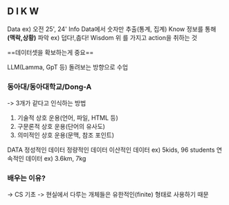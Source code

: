 ## D I K W
Data
	ex) 오전 25', 24'
Info
	 Data에서 숫자만 추출(통계, 집계)
Know
	 정보를 통해 **(맥락,상황)** 파악
	 ex) 덥다!,춥다!
Wisdom
	 위 를 가지고 action을 취하는 것

==데이터셋을 확보하는게 중요==

LLM(Lamma, GpT 등) 돌려보는 방향으로 수업

### 동아대/동아대학교/Dong-A
-> 3개가 같다고 인식하는 방법
1) 기술적 상호 운용(언어, 파일, HTML  등)
2) 구문론적 상호 운용(단어의 유사도)
3) 의미적인 상호 운용(문맥, 참조 포인트)

DATA
	정성적인 데이터
	정량적인 데이터
		이산적인 데이터 ex) 5kids, 96 students
		연속적인 데이터 ex) 3.6km, 7kg

### 배우는 이유?
-> CS 기초
-> 현실에서 다루는 개체들은 유한적인(finite) 형태로 사용하기 때문